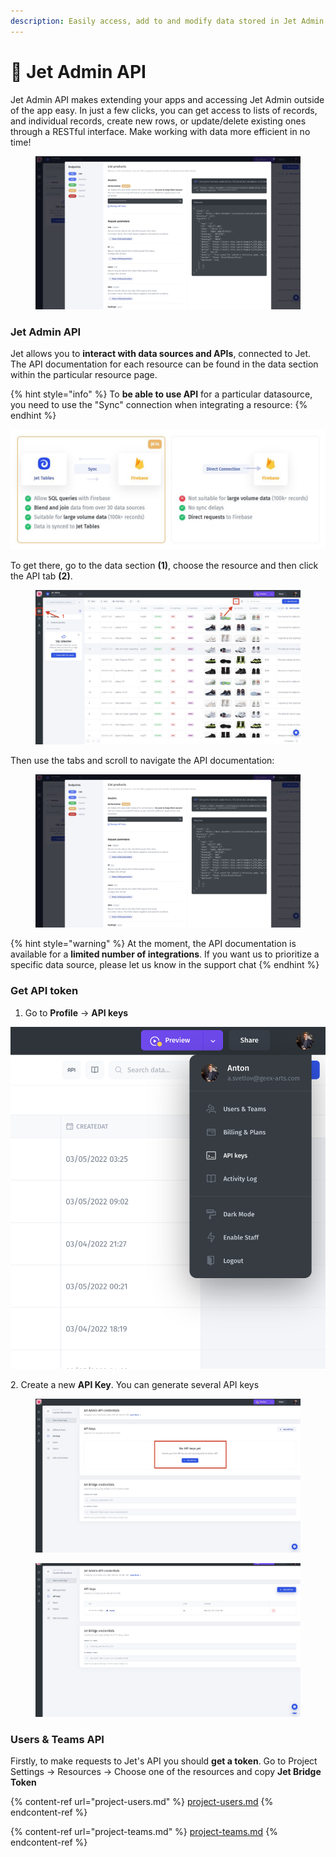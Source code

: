 ```yaml
---
description: Easily access, add to and modify data stored in Jet Admin from outside apps
---
```


# 🛫 Jet Admin API

Jet Admin API makes extending your apps and accessing Jet Admin outside of the app easy. In just a few clicks, you can get access to lists of records, and individual records, create new rows, or update/delete existing ones through a RESTful interface. Make working with data more efficient in no time!

<figure><img src="../../.gitbook/assets/api1.jpg" alt=""><figcaption></figcaption></figure>

### Jet Admin API

Jet allows you to **interact with data sources and APIs**, connected to Jet. The API documentation for each resource can be found in the data section within the particular resource page.&#x20;

{% hint style="info" %}
To **be able to use API** for a particular datasource, you need to use the "Sync" connection when integrating a resource:
{% endhint %}

![](../../.gitbook/assets/xgncf.JPG)

To get there, go to the data section **(1)**, choose the resource and then click the API tab **(2)**.

<figure><img src="../../.gitbook/assets/api0 (1).jpg" alt=""><figcaption></figcaption></figure>

Then use the tabs and scroll to navigate the API documentation:

<figure><img src="../../.gitbook/assets/api1 (2).jpg" alt=""><figcaption></figcaption></figure>

{% hint style="warning" %}
At the moment, the API documentation is available for a **limited number of integrations**. If you want us to prioritize a specific data source, please let us know in the support chat
{% endhint %}

### Get API token

1. Go to **Profile** -> **API keys**

![](<../../.gitbook/assets/image (11) (2).png>)

&#x20;

2\. Create a new **API Key**. You can generate several API keys

<figure><img src="../../.gitbook/assets/api2 (1).jpg" alt=""><figcaption></figcaption></figure>



<figure><img src="../../.gitbook/assets/api3 (2).jpg" alt=""><figcaption></figcaption></figure>

### Users & Teams API

Firstly, to make requests to Jet's API you should **get a token**. Go to Project Settings -> Resources ->  Choose one of the resources and copy **Jet Bridge Token**

{% content-ref url="project-users.md" %}
[project-users.md](project-users.md)
{% endcontent-ref %}

{% content-ref url="project-teams.md" %}
[project-teams.md](project-teams.md)
{% endcontent-ref %}

